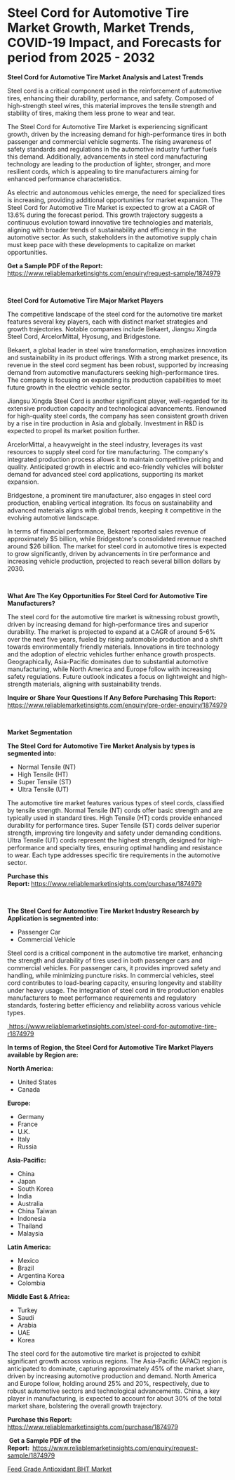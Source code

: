 <p><h1>Steel Cord for Automotive Tire Market Growth, Market Trends, COVID-19 Impact, and Forecasts for period from 2025 - 2032</h1></p><p><strong>Steel Cord for Automotive Tire Market Analysis and Latest Trends</strong></p>
<p><p>Steel cord is a critical component used in the reinforcement of automotive tires, enhancing their durability, performance, and safety. Composed of high-strength steel wires, this material improves the tensile strength and stability of tires, making them less prone to wear and tear. </p><p>The Steel Cord for Automotive Tire Market is experiencing significant growth, driven by the increasing demand for high-performance tires in both passenger and commercial vehicle segments. The rising awareness of safety standards and regulations in the automotive industry further fuels this demand. Additionally, advancements in steel cord manufacturing technology are leading to the production of lighter, stronger, and more resilient cords, which is appealing to tire manufacturers aiming for enhanced performance characteristics.</p><p>As electric and autonomous vehicles emerge, the need for specialized tires is increasing, providing additional opportunities for market expansion. The Steel Cord for Automotive Tire Market is expected to grow at a CAGR of 13.6% during the forecast period. This growth trajectory suggests a continuous evolution toward innovative tire technologies and materials, aligning with broader trends of sustainability and efficiency in the automotive sector. As such, stakeholders in the automotive supply chain must keep pace with these developments to capitalize on market opportunities.</p></p>
<p><strong>Get a Sample PDF of the Report:&nbsp;</strong> <a href="https://www.reliablemarketinsights.com/enquiry/request-sample/1874979?utm_campaign=2199&utm_medium=2&utm_source=Github&utm_content=ia&utm_term=03042025&utm_id=steel-cord-for-automotive-tire">https://www.reliablemarketinsights.com/enquiry/request-sample/1874979</a></p>
<p>&nbsp;</p>
<p><strong>Steel Cord for Automotive Tire Major Market Players</strong></p>
<p><p>The competitive landscape of the steel cord for the automotive tire market features several key players, each with distinct market strategies and growth trajectories. Notable companies include Bekaert, Jiangsu Xingda Steel Cord, ArcelorMittal, Hyosung, and Bridgestone.</p><p>Bekaert, a global leader in steel wire transformation, emphasizes innovation and sustainability in its product offerings. With a strong market presence, its revenue in the steel cord segment has been robust, supported by increasing demand from automotive manufacturers seeking high-performance tires. The company is focusing on expanding its production capabilities to meet future growth in the electric vehicle sector.</p><p>Jiangsu Xingda Steel Cord is another significant player, well-regarded for its extensive production capacity and technological advancements. Renowned for high-quality steel cords, the company has seen consistent growth driven by a rise in tire production in Asia and globally. Investment in R&D is expected to propel its market position further.</p><p>ArcelorMittal, a heavyweight in the steel industry, leverages its vast resources to supply steel cord for tire manufacturing. The company's integrated production process allows it to maintain competitive pricing and quality. Anticipated growth in electric and eco-friendly vehicles will bolster demand for advanced steel cord applications, supporting its market expansion.</p><p>Bridgestone, a prominent tire manufacturer, also engages in steel cord production, enabling vertical integration. Its focus on sustainability and advanced materials aligns with global trends, keeping it competitive in the evolving automotive landscape.</p><p>In terms of financial performance, Bekaert reported sales revenue of approximately $5 billion, while Bridgestone's consolidated revenue reached around $26 billion. The market for steel cord in automotive tires is expected to grow significantly, driven by advancements in tire performance and increasing vehicle production, projected to reach several billion dollars by 2030.</p></p>
<p>&nbsp;</p>
<p><strong>What Are The Key Opportunities For Steel Cord for Automotive Tire Manufacturers?</strong></p>
<p><p>The steel cord for the automotive tire market is witnessing robust growth, driven by increasing demand for high-performance tires and superior durability. The market is projected to expand at a CAGR of around 5-6% over the next five years, fueled by rising automobile production and a shift towards environmentally friendly materials. Innovations in tire technology and the adoption of electric vehicles further enhance growth prospects. Geographically, Asia-Pacific dominates due to substantial automotive manufacturing, while North America and Europe follow with increasing safety regulations. Future outlook indicates a focus on lightweight and high-strength materials, aligning with sustainability trends.</p></p>
<p><strong>Inquire or Share Your Questions If Any Before Purchasing This Report:</strong> <a href="https://www.reliablemarketinsights.com/enquiry/pre-order-enquiry/1874979?utm_campaign=2199&utm_medium=2&utm_source=Github&utm_content=ia&utm_term=03042025&utm_id=steel-cord-for-automotive-tire">https://www.reliablemarketinsights.com/enquiry/pre-order-enquiry/1874979</a></p>
<p>&nbsp;</p>
<p><strong>Market Segmentation</strong></p>
<p><strong>The Steel Cord for Automotive Tire Market Analysis by types is segmented into:</strong></p>
<p><ul><li>Normal Tensile (NT)</li><li>High Tensile (HT)</li><li>Super Tensile (ST)</li><li>Ultra Tensile (UT)</li></ul></p>
<p><p>The automotive tire market features various types of steel cords, classified by tensile strength. Normal Tensile (NT) cords offer basic strength and are typically used in standard tires. High Tensile (HT) cords provide enhanced durability for performance tires. Super Tensile (ST) cords deliver superior strength, improving tire longevity and safety under demanding conditions. Ultra Tensile (UT) cords represent the highest strength, designed for high-performance and specialty tires, ensuring optimal handling and resistance to wear. Each type addresses specific tire requirements in the automotive sector.</p></p>
<p><strong>Purchase this Report:&nbsp;</strong><a href="https://www.reliablemarketinsights.com/purchase/1874979?utm_campaign=2199&utm_medium=2&utm_source=Github&utm_content=ia&utm_term=03042025&utm_id=steel-cord-for-automotive-tire">https://www.reliablemarketinsights.com/purchase/1874979</a></p>
<p>&nbsp;</p>
<p><strong>The Steel Cord for Automotive Tire Market Industry Research by Application is segmented into:</strong></p>
<p><ul><li>Passenger Car</li><li>Commercial Vehicle</li></ul></p>
<p><p>Steel cord is a critical component in the automotive tire market, enhancing the strength and durability of tires used in both passenger cars and commercial vehicles. For passenger cars, it provides improved safety and handling, while minimizing puncture risks. In commercial vehicles, steel cord contributes to load-bearing capacity, ensuring longevity and stability under heavy usage. The integration of steel cord in tire production enables manufacturers to meet performance requirements and regulatory standards, fostering better efficiency and reliability across various vehicle types.</p></p>
<p><a href="https://www.reliablemarketinsights.com/steel-cord-for-automotive-tire-r1874979?utm_campaign=2199&utm_medium=2&utm_source=Github&utm_content=ia&utm_term=03042025&utm_id=steel-cord-for-automotive-tire">&nbsp;https://www.reliablemarketinsights.com/steel-cord-for-automotive-tire-r1874979</a></p>
<p><strong>In terms of Region, the Steel Cord for Automotive Tire Market Players available by Region are:</strong></p>
<p>
    <p> <strong> North America: </strong>
        <ul>
            <li>United States</li>
            <li>Canada</li>
        </ul>
        </p> 
    <p> <strong> Europe: </strong>
        <ul>
            <li>Germany</li>
            <li>France</li>
            <li>U.K.</li>
            <li>Italy</li>
            <li>Russia</li>
        </ul>
        </p> 
    <p> <strong> Asia-Pacific: </strong>
        <ul>
            <li>China</li>
            <li>Japan</li>
            <li>South Korea</li>
            <li>India</li>
            <li>Australia</li>
            <li>China Taiwan</li>
            <li>Indonesia</li>
            <li>Thailand</li>
            <li>Malaysia</li>
        </ul>
        </p> 
    <p> <strong> Latin America: </strong>
        <ul>
            <li>Mexico</li>
            <li>Brazil</li>
            <li>Argentina Korea</li>
            <li>Colombia</li>
        </ul>
        </p> 
    <p> <strong> Middle East & Africa: </strong>
        <ul>
            <li>Turkey</li>
            <li>Saudi</li>
            <li>Arabia</li>
            <li>UAE</li>
            <li>Korea</li>
        </ul>
    </p>
    </p>
<p><p>The steel cord for the automotive tire market is projected to exhibit significant growth across various regions. The Asia-Pacific (APAC) region is anticipated to dominate, capturing approximately 45% of the market share, driven by increasing automotive production and demand. North America and Europe follow, holding around 25% and 20%, respectively, due to robust automotive sectors and technological advancements. China, a key player in manufacturing, is expected to account for about 30% of the total market share, bolstering the overall growth trajectory.</p></p>
<p><strong>Purchase this Report: </strong><a href="https://www.reliablemarketinsights.com/purchase/1874979?utm_campaign=2199&utm_medium=2&utm_source=Github&utm_content=ia&utm_term=03042025&utm_id=steel-cord-for-automotive-tire">https://www.reliablemarketinsights.com/purchase/1874979</a></p>
<p>&nbsp;<strong>Get a Sample PDF of the Report:&nbsp;&nbsp;</strong><a href="https://www.reliablemarketinsights.com/enquiry/request-sample/1874979?utm_campaign=2199&utm_medium=2&utm_source=Github&utm_content=ia&utm_term=03042025&utm_id=steel-cord-for-automotive-tire">https://www.reliablemarketinsights.com/enquiry/request-sample/1874979</a></p>
<p><strong></strong></p>
<p><p><a href="https://github.com/SamiaChowdhury801/Market-Research-Report-List-2/blob/main/feed-grade-antioxidant-bht-market.md?utm_campaign=2199&utm_medium=2&utm_source=Github&utm_content=ia&utm_term=03042025&utm_id=steel-cord-for-automotive-tire">Feed Grade Antioxidant BHT Market</a></p></p>